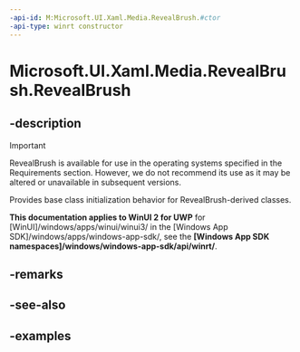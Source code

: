 ```yaml
---
-api-id: M:Microsoft.UI.Xaml.Media.RevealBrush.#ctor
-api-type: winrt constructor
---
```

<!-- Method syntax.
protected RevealBrush.RevealBrush()
-->

# Microsoft.UI.Xaml.Media.RevealBrush.RevealBrush


## -description

> [!Important]
> RevealBrush is available for use in the operating systems specified in the Requirements section. However, we do not recommend its use as it may be altered or unavailable in subsequent versions.

Provides base class initialization behavior for RevealBrush-derived classes.


**This documentation applies to WinUI 2 for UWP** for [WinUI]/windows/apps/winui/winui3/ in the [Windows App SDK]/windows/apps/windows-app-sdk/, see the **[Windows App SDK namespaces]/windows/windows-app-sdk/api/winrt/**.

## -remarks


## -see-also


## -examples


